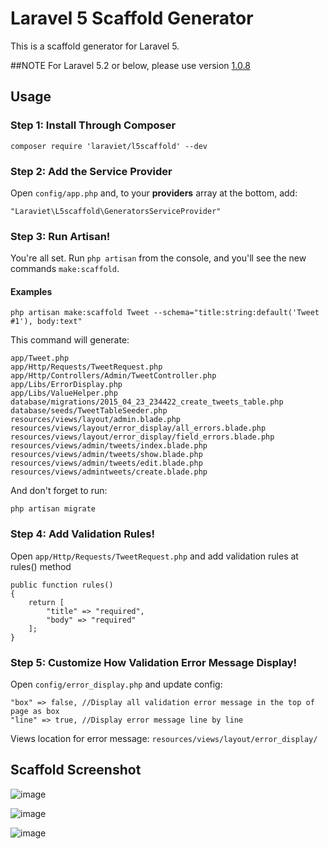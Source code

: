 # Laravel 5 Scaffold Generator


This is a scaffold generator for Laravel 5.

##NOTE
For Laravel 5.2 or below, please use version [1.0.8](https://github.com/laraviet/l5scaffold/tree/1.0.8)

## Usage

### Step 1: Install Through Composer

```
composer require 'laraviet/l5scaffold' --dev
```

### Step 2: Add the Service Provider

Open `config/app.php` and, to your **providers** array at the bottom, add:

```
"Laraviet\L5scaffold\GeneratorsServiceProvider"
```

### Step 3: Run Artisan!

You're all set. Run `php artisan` from the console, and you'll see the new commands `make:scaffold`.

#### Examples


```
php artisan make:scaffold Tweet --schema="title:string:default('Tweet #1'), body:text"
```
This command will generate:

```
app/Tweet.php
app/Http/Requests/TweetRequest.php
app/Http/Controllers/Admin/TweetController.php
app/Libs/ErrorDisplay.php
app/Libs/ValueHelper.php
database/migrations/2015_04_23_234422_create_tweets_table.php
database/seeds/TweetTableSeeder.php
resources/views/layout/admin.blade.php
resources/views/layout/error_display/all_errors.blade.php
resources/views/layout/error_display/field_errors.blade.php
resources/views/admin/tweets/index.blade.php
resources/views/admin/tweets/show.blade.php
resources/views/admin/tweets/edit.blade.php
resources/views/admintweets/create.blade.php
```
And don't forget to run:

```
php artisan migrate
```

### Step 4: Add Validation Rules!

Open `app/Http/Requests/TweetRequest.php` and add validation rules at rules() method

```
public function rules()
{
    return [
    	"title" => "required",
    	"body" => "required"
    ];
}
```

### Step 5: Customize How Validation Error Message Display!

Open `config/error_display.php` and update config:

```
"box" => false, //Display all validation error message in the top of page as box
"line" => true, //Display error message line by line
```

Views location for error message: `resources/views/layout/error_display/`

## Scaffold Screenshot
![image](http://i59.tinypic.com/2mr8obk.png)

![image](http://i57.tinypic.com/2dqqb2r.png)

![image](http://i62.tinypic.com/30ruvdk.png)
